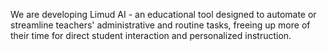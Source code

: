 We are developing Limud AI - an educational tool designed to automate or streamline teachers' administrative and routine tasks, freeing up more of their time for direct student interaction and personalized instruction.
